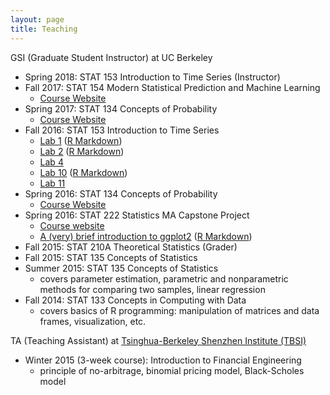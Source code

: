 ```yaml
---
layout: page
title: Teaching
---
```


GSI (Graduate Student Instructor) at UC Berkeley

* Spring 2018: STAT 153 Introduction to Time Series (Instructor)
* Fall 2017: STAT 154 Modern Statistical Prediction and Machine Learning
	* [Course Website](https://github.com/ucb-stat154/stat154-fall-2017)
* Spring 2017: STAT 134 Concepts of Probability
	* [Course Website](http://www.stat.berkeley.edu/~ani/s134s17/index.html)
* Fall 2016: STAT 153 Introduction to Time Series
	* [Lab 1](http://jcyhong.github.io/stat153_lab1.html) ([R Markdown]({{site.url}}/assets/stat153_lab1.Rmd))
	* [Lab 2](http://jcyhong.github.io/stat153_lab2.html) ([R Markdown]({{site.url}}/assets/stat153_lab2.Rmd))
	* [Lab 4](http://jcyhong.github.io/stat153_lab4.html)
	* [Lab 10](http://jcyhong.github.io/stat153_lab10.html) ([R Markdown](http://jcyhong.github.io/assets/stat153_lab10.Rmd))
	* [Lab 11](http://jcyhong.github.io/stat153_lab11.html)
* Spring 2016: STAT 134 Concepts of Probability
	* [Course Website](http://www.stat.berkeley.edu/~ani/s134s16/index.html)
* Spring 2016: STAT 222 Statistics MA Capstone Project
	* <a href = "http://www.jarrodmillman.com/stat222-spring2016/">Course website</a>
	* <a href = "http://jcyhong.github.io/ggplot_demo.html">A (very) brief introduction to ggplot2</a> ([R Markdown]({{site.url}}/assets/ggplot_demo.Rmd))
* Fall 2015: STAT 210A Theoretical Statistics (Grader)
* Fall 2015: STAT 135 Concepts of Statistics
* Summer 2015: STAT 135 Concepts of Statistics
	* covers parameter estimation, parametric and nonparametric methods for comparing two samples, linear regression
* Fall 2014: STAT 133 Concepts in Computing with Data
	* covers basics of R programming: manipulation of matrices and data frames, visualization, etc.

TA (Teaching Assistant) at <a href = "http://www.tbsi.tsinghua.edu.cn">Tsinghua-Berkeley Shenzhen Institute (TBSI)</a>

* Winter 2015 (3-week course): Introduction to Financial Engineering
	* principle of no-arbitrage, binomial pricing model, Black-Scholes model
